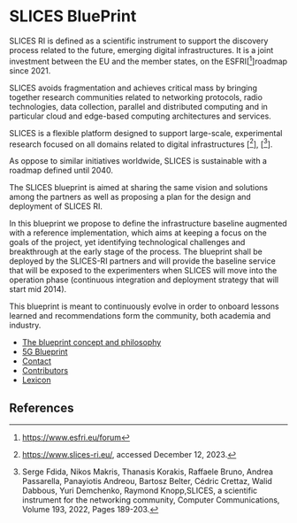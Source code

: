 # SLICES BluePrint


SLICES RI is defined as a scientific instrument to support the discovery process 
related to the future, emerging digital infrastructures.
It is a joint investment between the EU and the member states, on the ESFRI[[^refESFRI]]roadmap since 2021.

SLICES avoids fragmentation and achieves critical mass by bringing together research communities related to 
networking protocols, radio technologies, data
collection, parallel and distributed computing and in particular cloud and
edge-based computing architectures and services.

SLICES is a flexible platform designed to support large-scale, experimental
research focused on all domains related to digital infrastructures [[^slices]], [[^slices2]].

As oppose to similar initiatives worldwide, SLICES is sustainable with a roadmap defined until 2040.

The SLICES blueprint is aimed at sharing the same vision and solutions 
among the partners as well as proposing a plan for the design and deployment of SLICES RI.

In this blueprint we propose to define the infrastructure baseline augmented
with a reference implementation, which aims at keeping a focus on the goals of
the project, yet identifying technological challenges and breakthrough at the
early stage of the process. The blueprint shall be deployed by the SLICES-RI partners and 
will provide the baseline service that will be exposed to the experimenters when SLICES will move
into the operation phase (continuous integration and deployment strategy that will start mid 2014).

This blueprint is meant to continuously evolve in order to onboard lessons learned and
recommendations form the community, both academia and industry.

* [The blueprint concept and philosophy](Concept.md)
* [5G Blueprint](5G_BLUEPRINT.md)
* [Contact](CONTACT.md)
* [Contributors](CONTRIBUTORS.md)
* [Lexicon](LEXICON.md)

## References
[^refESFRI]: https://www.esfri.eu/forum
[^slices]: https://www.slices-ri.eu/, accessed December 12, 2023.
[^slices2]:Serge Fdida, Nikos Makris, Thanasis Korakis, Raffaele Bruno, Andrea Passarella, Panayiotis Andreou, Bartosz Belter, Cédric Crettaz, Walid Dabbous, Yuri Demchenko, Raymond Knopp,SLICES, a scientific instrument for the networking community, Computer Communications, Volume 193, 2022, Pages 189-203.

